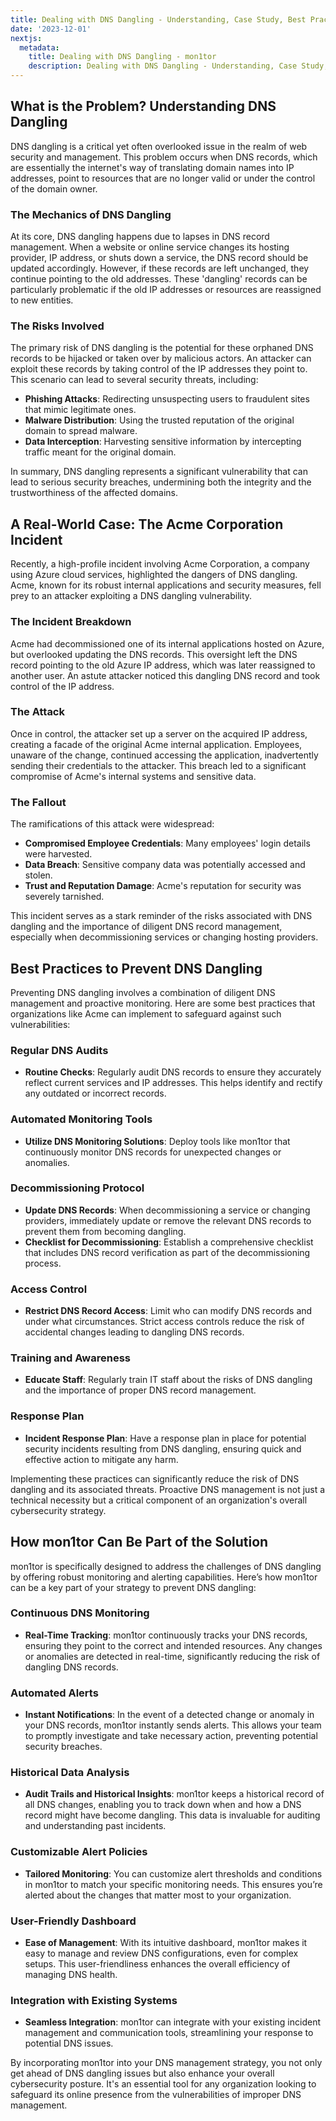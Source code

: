 ```yaml
---
title: Dealing with DNS Dangling - Understanding, Case Study, Best Practices, and Solutions with mon1tor
date: '2023-12-01'
nextjs:
  metadata:
    title: Dealing with DNS Dangling - mon1tor
    description: Dealing with DNS Dangling - Understanding, Case Study, Best Practices, and Solutions with mon1tor
---
```


## What is the Problem? Understanding DNS Dangling

DNS dangling is a critical yet often overlooked issue in the realm of web security and management. This problem occurs when DNS records, which are essentially the internet's way of translating domain names into IP addresses, point to resources that are no longer valid or under the control of the domain owner.

### The Mechanics of DNS Dangling

At its core, DNS dangling happens due to lapses in DNS record management. When a website or online service changes its hosting provider, IP address, or shuts down a service, the DNS record should be updated accordingly. However, if these records are left unchanged, they continue pointing to the old addresses. These 'dangling' records can be particularly problematic if the old IP addresses or resources are reassigned to new entities.

### The Risks Involved

The primary risk of DNS dangling is the potential for these orphaned DNS records to be hijacked or taken over by malicious actors. An attacker can exploit these records by taking control of the IP addresses they point to. This scenario can lead to several security threats, including:

- **Phishing Attacks**: Redirecting unsuspecting users to fraudulent sites that mimic legitimate ones.
- **Malware Distribution**: Using the trusted reputation of the original domain to spread malware.
- **Data Interception**: Harvesting sensitive information by intercepting traffic meant for the original domain.

In summary, DNS dangling represents a significant vulnerability that can lead to serious security breaches, undermining both the integrity and the trustworthiness of the affected domains.

## A Real-World Case: The Acme Corporation Incident

Recently, a high-profile incident involving Acme Corporation, a company using Azure cloud services, highlighted the dangers of DNS dangling. Acme, known for its robust internal applications and security measures, fell prey to an attacker exploiting a DNS dangling vulnerability.

### The Incident Breakdown

Acme had decommissioned one of its internal applications hosted on Azure, but overlooked updating the DNS records. This oversight left the DNS record pointing to the old Azure IP address, which was later reassigned to another user. An astute attacker noticed this dangling DNS record and took control of the IP address.

### The Attack

Once in control, the attacker set up a server on the acquired IP address, creating a facade of the original Acme internal application. Employees, unaware of the change, continued accessing the application, inadvertently sending their credentials to the attacker. This breach led to a significant compromise of Acme's internal systems and sensitive data.

### The Fallout

The ramifications of this attack were widespread:

- **Compromised Employee Credentials**: Many employees' login details were harvested.
- **Data Breach**: Sensitive company data was potentially accessed and stolen.
- **Trust and Reputation Damage**: Acme's reputation for security was severely tarnished.

This incident serves as a stark reminder of the risks associated with DNS dangling and the importance of diligent DNS record management, especially when decommissioning services or changing hosting providers.
## Best Practices to Prevent DNS Dangling

Preventing DNS dangling involves a combination of diligent DNS management and proactive monitoring. Here are some best practices that organizations like Acme can implement to safeguard against such vulnerabilities:

### Regular DNS Audits

- **Routine Checks**: Regularly audit DNS records to ensure they accurately reflect current services and IP addresses. This helps identify and rectify any outdated or incorrect records.

### Automated Monitoring Tools

- **Utilize DNS Monitoring Solutions**: Deploy tools like mon1tor that continuously monitor DNS records for unexpected changes or anomalies.

### Decommissioning Protocol

- **Update DNS Records**: When decommissioning a service or changing providers, immediately update or remove the relevant DNS records to prevent them from becoming dangling.
- **Checklist for Decommissioning**: Establish a comprehensive checklist that includes DNS record verification as part of the decommissioning process.

### Access Control

- **Restrict DNS Record Access**: Limit who can modify DNS records and under what circumstances. Strict access controls reduce the risk of accidental changes leading to dangling DNS records.

### Training and Awareness

- **Educate Staff**: Regularly train IT staff about the risks of DNS dangling and the importance of proper DNS record management.

### Response Plan

- **Incident Response Plan**: Have a response plan in place for potential security incidents resulting from DNS dangling, ensuring quick and effective action to mitigate any harm.

Implementing these practices can significantly reduce the risk of DNS dangling and its associated threats. Proactive DNS management is not just a technical necessity but a critical component of an organization's overall cybersecurity strategy.

## How mon1tor Can Be Part of the Solution

mon1tor is specifically designed to address the challenges of DNS dangling by offering robust monitoring and alerting capabilities. Here’s how mon1tor can be a key part of your strategy to prevent DNS dangling:

### Continuous DNS Monitoring

- **Real-Time Tracking**: mon1tor continuously tracks your DNS records, ensuring they point to the correct and intended resources. Any changes or anomalies are detected in real-time, significantly reducing the risk of dangling DNS records.

### Automated Alerts

- **Instant Notifications**: In the event of a detected change or anomaly in your DNS records, mon1tor instantly sends alerts. This allows your team to promptly investigate and take necessary action, preventing potential security breaches.

### Historical Data Analysis

- **Audit Trails and Historical Insights**: mon1tor keeps a historical record of all DNS changes, enabling you to track down when and how a DNS record might have become dangling. This data is invaluable for auditing and understanding past incidents.

### Customizable Alert Policies

- **Tailored Monitoring**: You can customize alert thresholds and conditions in mon1tor to match your specific monitoring needs. This ensures you’re alerted about the changes that matter most to your organization.

### User-Friendly Dashboard

- **Ease of Management**: With its intuitive dashboard, mon1tor makes it easy to manage and review DNS configurations, even for complex setups. This user-friendliness enhances the overall efficiency of managing DNS health.

### Integration with Existing Systems

- **Seamless Integration**: mon1tor can integrate with your existing incident management and communication tools, streamlining your response to potential DNS issues.

By incorporating mon1tor into your DNS management strategy, you not only get ahead of DNS dangling issues but also enhance your overall cybersecurity posture. It's an essential tool for any organization looking to safeguard its online presence from the vulnerabilities of improper DNS management.


